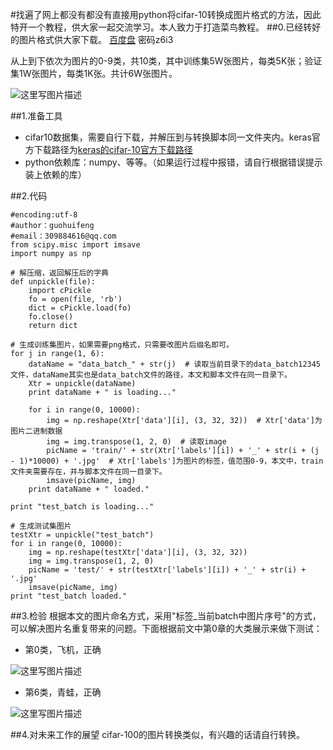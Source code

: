 #找遍了网上都没有都没有直接用python将cifar-10转换成图片格式的方法，因此特开一个教程，供大家一起交流学习。本人致力于打造菜鸟教程。
##0.已经转好的图片格式供大家下载。
	[百度盘](https://pan.baidu.com/s/1skN4jW5)
	密码z6i3

从上到下依次为图片的0-9类，共10类，其中训练集5W张图片，每类5K张；验证集1W张图片，每类1K张。共计6W张图片。

![这里写图片描述](http://img.blog.csdn.net/20170316145353375?watermark/2/text/aHR0cDovL2Jsb2cuY3Nkbi5uZXQvZ3VvaHVpZmVuZ2J5/font/5a6L5L2T/fontsize/400/fill/I0JBQkFCMA==/dissolve/70/gravity/SouthEast)

##1.准备工具
* cifar10数据集，需要自行下载，并解压到与转换脚本同一文件夹内。keras官方下载路径为[keras的cifar-10官方下载路径](http://www.cs.toronto.edu/~kriz/cifar-10-python.tar.gz)
* python依赖库：numpy、等等。（如果运行过程中报错，请自行根据错误提示装上依赖的库）

##2.代码
```
#encoding:utf-8
#author：guohuifeng
#email：309884616@qq.com
from scipy.misc import imsave
import numpy as np

# 解压缩，返回解压后的字典
def unpickle(file):
    import cPickle
    fo = open(file, 'rb')
    dict = cPickle.load(fo)
    fo.close()
    return dict

# 生成训练集图片，如果需要png格式，只需要改图片后缀名即可。
for j in range(1, 6):
    dataName = "data_batch_" + str(j)  # 读取当前目录下的data_batch12345文件，dataName其实也是data_batch文件的路径，本文和脚本文件在同一目录下。
    Xtr = unpickle(dataName)
    print dataName + " is loading..."

    for i in range(0, 10000):
        img = np.reshape(Xtr['data'][i], (3, 32, 32))  # Xtr['data']为图片二进制数据
        img = img.transpose(1, 2, 0)  # 读取image
        picName = 'train/' + str(Xtr['labels'][i]) + '_' + str(i + (j - 1)*10000) + '.jpg'  # Xtr['labels']为图片的标签，值范围0-9，本文中，train文件夹需要存在，并与脚本文件在同一目录下。
        imsave(picName, img)
    print dataName + " loaded."

print "test_batch is loading..."

# 生成测试集图片
testXtr = unpickle("test_batch")
for i in range(0, 10000):
    img = np.reshape(testXtr['data'][i], (3, 32, 32))
    img = img.transpose(1, 2, 0)
    picName = 'test/' + str(testXtr['labels'][i]) + '_' + str(i) + '.jpg'
    imsave(picName, img)
print "test_batch loaded."
```

##3.检验
	根据本文的图片命名方式，采用"标签_当前batch中图片序号"的方式，可以解决图片名重复带来的问题。下面根据前文中第0章的大类展示来做下测试：
	
* 第0类，飞机，正确

![这里写图片描述](http://img.blog.csdn.net/20170316151053368?watermark/2/text/aHR0cDovL2Jsb2cuY3Nkbi5uZXQvZ3VvaHVpZmVuZ2J5/font/5a6L5L2T/fontsize/400/fill/I0JBQkFCMA==/dissolve/70/gravity/SouthEast)

* 第6类，青蛙，正确

![这里写图片描述](http://img.blog.csdn.net/20170316151547854?watermark/2/text/aHR0cDovL2Jsb2cuY3Nkbi5uZXQvZ3VvaHVpZmVuZ2J5/font/5a6L5L2T/fontsize/400/fill/I0JBQkFCMA==/dissolve/70/gravity/SouthEast)							

##4.对未来工作的展望
cifar-100的图片转换类似，有兴趣的话请自行转换。

